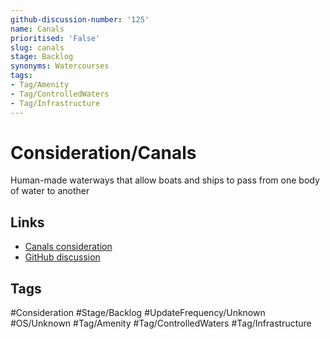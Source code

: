 ```yaml
---
github-discussion-number: '125'
name: Canals
prioritised: 'False'
slug: canals
stage: Backlog
synonyms: Watercourses
tags:
- Tag/Amenity
- Tag/ControlledWaters
- Tag/Infrastructure
---
```


# Consideration/Canals

Human-made waterways that allow boats and ships to pass from one body of water to another

## Links

* [Canals consideration](https://design.planning.data.gov.uk/planning-consideration/canals)
* [GitHub discussion](https://github.com/digital-land/data-standards-backlog/discussions/125)

## Tags

#Consideration #Stage/Backlog #UpdateFrequency/Unknown #OS/Unknown #Tag/Amenity #Tag/ControlledWaters #Tag/Infrastructure